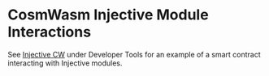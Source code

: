 # CosmWasm Injective Module Interactions

See [Injective CW](../../../docs/develop/tools/injectivecw/) under Developer Tools for an example of a smart contract interacting with Injective modules.
